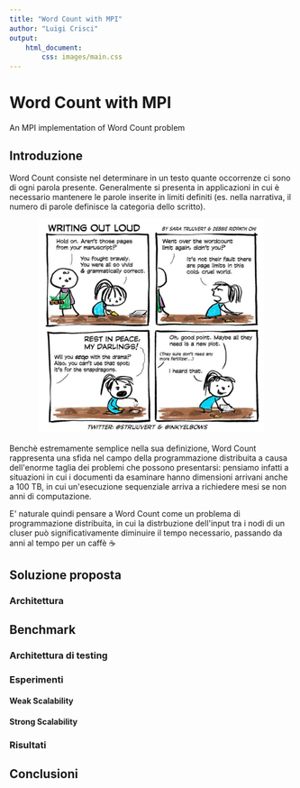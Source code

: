 ```yaml
---
title: "Word Count with MPI"
author: "Luigi Crisci"
output:
	html_document:
		css: images/main.css
---
```


# Word Count with MPI
An MPI implementation of Word Count problem


## Introduzione
Word Count consiste nel determinare in un testo quante occorrenze ci sono di ogni parola presente. Generalmente si presenta in applicazioni in cui è necessario mantenere le parole inserite in limiti definiti (es. nella narrativa, il numero di parole definisce la categoria dello scritto).  

<img src="./images/over-the-word-count.jpg" width="400" style="margin: 10px auto 20px; display: block;">

Benchè estremamente semplice nella sua definizione, Word Count rappresenta una sfida nel campo della programmazione distribuita a causa dell'enorme taglia dei problemi che possono presentarsi: pensiamo infatti a situazioni in cui i documenti da esaminare hanno dimensioni arrivani anche a 100 TB, in cui un'esecuzione sequenziale arriva a richiedere mesi se non anni di computazione.  

E' naturale quindi pensare a Word Count come un problema di programmazione distribuita, in cui la distrbuzione dell'input tra i nodi di un cluser può significativamente diminuire il tempo necessario, passando da anni al tempo per un caffè :coffee:


## Soluzione proposta

### Architettura 

## Benchmark

### Architettura di testing

### Esperimenti 

#### Weak Scalability

#### Strong Scalability

### Risultati

## Conclusioni